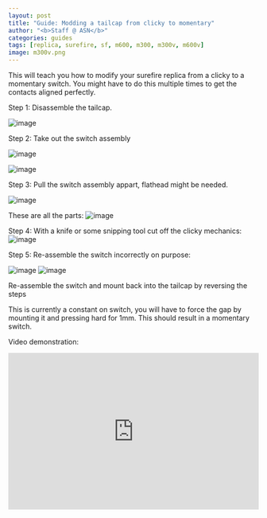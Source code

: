 ```yaml
---
layout: post
title: "Guide: Modding a tailcap from clicky to momentary"
author: "<b>Staff @ ASN</b>"
categories: guides
tags: [replica, surefire, sf, m600, m300, m300v, m600v]
image: m300v.png
---
```


This will teach you how to modify your surefire replica from a clicky to a momentary switch. You might have to do this multiple times to get the contacts aligned perfectly.

Step 1: Disassemble the tailcap.

![image](https://user-images.githubusercontent.com/25975089/156904654-bded8bf5-65ac-451b-9594-20991d4e2f2f.png)

Step 2: Take out the switch assembly

![image](https://user-images.githubusercontent.com/25975089/156904657-76d332c8-0190-49e8-adc6-eb15cfb8c98e.png)

![image](https://user-images.githubusercontent.com/25975089/156904670-2ad8c2ab-c557-4eed-af52-3f0c2e648c96.png)

Step 3: Pull the switch assembly appart, flathead might be needed.

![image](https://user-images.githubusercontent.com/25975089/156904690-0fae7e35-db85-42cd-ab15-4c9844ebc3bd.png)

These are all the parts:
![image](https://user-images.githubusercontent.com/25975089/156904711-747872d7-c373-4026-bb55-ca4a79237266.png)


Step 4: With a knife or some snipping tool cut off the clicky mechanics:
![image](https://user-images.githubusercontent.com/25975089/156904704-d8640343-0f1d-419d-88af-40e47c4f37db.png)

Step 5: Re-assemble the switch incorrectly on purpose:

![image](https://user-images.githubusercontent.com/25975089/156904733-4c25dfa5-ba4c-478f-8fb5-edf316efe3a8.png)
![image](https://user-images.githubusercontent.com/25975089/156904756-12ce8fa1-1571-4d0f-ac5b-dc916f69a5b1.png)

Re-assemble the switch and mount back into the tailcap by reversing the steps

This is currently a constant on switch, you will have to force the gap by mounting it and pressing hard for 1mm. This should result in a momentary switch.

Video demonstration: 
<p align="center">
<iframe width="100%" height="315" src="https://www.youtube.com/embed/zT0gNbwesM4" title="YouTube video player" frameborder="0" allow="accelerometer; autoplay; clipboard-write; encrypted-media; gyroscope; picture-in-picture" allowfullscreen></iframe>
</p>

